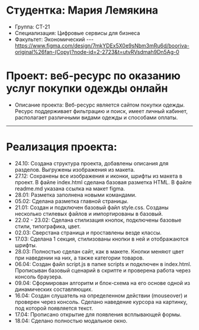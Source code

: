 # Студентка: Мария Лемякина
- Группа: СТ-21
- Специализация: Цифровые сервисы для бизнеса
- Факультет: Экономический
--- https://www.figma.com/design/7mkYDEx5X0e9sNbm3mRu6d/booriva-original%26fan-(Copy)?node-id=2-2723&t=utvRVsdmah9Dn5Ag-0
# Проект: веб-ресурс по оказанию услуг покупки одежды онлайн
- Описание проекта: Веб-ресурс является сайтом покупки одежды. Ресурс поддерживает фильтрацию и поиск, имеет личный кабинет, располагает различными видами одежды и способами оплаты.
---
# Реализация проекта:
- 24.10: Создана структура проекта, добавлены описания для разделов. Выгружены изображения из макета.
- 27.12: Сохранены все изображения и иконки, шрифты из макета в проект. В файле index.html сделана базовая разметка HTML. В файле readme.md указана ссылка на макет figma.
- 28.01: Разметка заполнена новыми командами.
- 05.02: Сделана разметка главной страницы.
- 21.01: Создан и подключен базовый файл style.css. Созданы несколько стилевых файлов и импортированы в базовый.
- 22.02 - 23.02: Сделана стилизация кнопок, подключены базовые стили, типографика, цвет.
- 02.03: Сверстана страница и проставлены везде классы.
- 17.03: Сделана 1 секция, стилизованы кнопки в ней и отображаются шрифты.
- 28.03: Полностью сделан сайт, как в макете. Кнопки меняют цвет при наведении на них, а также категории товаров.
- 06.04: Создан файл script.js в папке scripts и подключен в index.html. Прописыван базовый сценарий в скрипте и проверена работа через консоль браузера.
- 09.04: Сформирован алгоритм и блок-схема на его основе одной из динамических составляющих.
- 16.04: Создан слушатель на определенном действии (mouseover) и проверен через консоль. Сделано наведение курсора на картинку, под которой появляется текст.
- 17.04: Прописано открытие для появления всплывающей формы.
- 18.04: Сделано полностью модальное окно.
